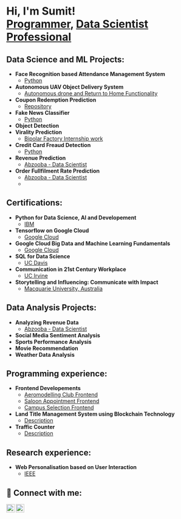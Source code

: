<h1>Hi, I'm Sumit! <br/><a href="https://github.com/SumitSakarkar08">Programmer</a>, <a href="https://github.com/SumitSakarkar08/">Data Scientist Professional</a></h1>

<h2> Data Science and ML Projects:</h2>

- <b>Face Recognition based Attendance Management System</b>
  - [Python](https://github.com/SumitSakarkar08/Attendance-Management-System)
- <b>Autonomous UAV Object Delivery System</b>
  - [Autonomous drone and Return to Home Functionality](https://www.linkedin.com/in/sumit-sakarkar/details/projects/) 
- <b>Coupon Redemption Prediction</b>
  - [Repository](https://github.com/SumitSakarkar08/Coupon-Redemption-Prediction)
- <b>Fake News Classifier</b>
  - [Python](https://github.com/SumitSakarkar08/Fake-News-Classifier)
- <b>Object Detection</b>
- <b>Virality Prediction</b>
  - [Bipolar Factory Internship work](https://github.com/SumitSakarkar08/Bipolar-Factory-Internship)
- <b>Credit Card Freaud Detection</b>
  - [Python](https://www.linkedin.com/in/sumit-sakarkar/)
- <b>Revenue Prediction</b>
  - [Abzooba - Data Scientist](https://www.linkedin.com/in/sumit-sakarkar/)
- <b>Order Fullfilment Rate Prediction</b>
  - [Abzooba - Data Scientist](https://www.linkedin.com/in/sumit-sakarkar/)
  -

<h2> Certifications:</h2>

- <b>Python for Data Science, AI and Developement</b>
  - [IBM](https://www.coursera.org/account/accomplishments/certificate/Z4W6YVLXW58R)
- <b>Tensorflow on Google Cloud</b>
  - [Google Cloud](https://www.coursera.org/account/accomplishments/certificate/AZBPYTYKALMD)
- <b>Google Cloud Big Data and Machine Learning Fundamentals</b>
  - [Google Cloud](https://www.coursera.org/account/accomplishments/certificate/69DDFFRJUSUL)
- <b>SQL for Data Science</b>
  - [UC Davis](https://www.coursera.org/account/accomplishments/certificate/4GAB4JN8LK2Z)
- <b>Communication in 21st Century Workplace</b>
  - [UC Irvine](https://www.coursera.org/account/accomplishments/certificate/EJS3TVG8QYQM)
- <b>Storytelling and Influencing: Communicate with Impact</b>
  - [Macquarie University, Australia](https://www.coursera.org/account/accomplishments/certificate/QPM925ZCFX4P)

  
<h2> Data Analysis Projects:</h2>

- <b>Analyzing Revenue Data</b>
  - [Abzooba - Data Scientist](https://www.linkedin.com/in/sumit-sakarkar/)
- <b>Social Media Sentiment Analysis</b>
- <b>Sports Performance Analysis</b>
- <b>Movie Recommendation</b>
- <b>Weather Data Analysis</b>



<h2> Programming experience:</h2>

- <b>Frontend Developements</b>
  - [Aeromodelling Club Frontend](https://github.com/SumitSakarkar08/Aeromodelling_Frontend)
  - [Saloon Appointment Frontend](https://github.com/SFA23SCM76S/Task-1/tree/master)
  - [Campus Selection Frontend](https://github.com/SumitSakarkar08/HTML-and-PHP-Web-Pages-for-A-student-Campus-Selection-process)
- <b>Land Title Management System using Blockchain Technology</b>
  - [Description]([https://www.linkedin.com/in/sumit-sakarkar](https://www.linkedin.com/in/sumit-sakarkar/details/projects/))
- <b>Traffic Counter</b>
  - [Description](https://www.linkedin.com/in/sumit-sakarkar/details/projects/)

<h2> Research experience:</h2>

- <b>Web Personalisation based on User Interaction</b>
  - [IEEE](https://ieeexplore.ieee.org/document/9388384)



<h2> 🤳 Connect with me:</h2>

[<img align="left" alt="sumit-sakarkar | LinkedIn" width="22px" src="https://cdn.jsdelivr.net/npm/simple-icons@v3/icons/linkedin.svg" />][linkedin]
[<img align="left" alt="potter_head_08 | Instagram" width="22px" src="https://cdn.jsdelivr.net/npm/simple-icons@v3/icons/instagram.svg" />][instagram]

[instagram]: https://www.instagram.com/potter_head_08/
[linkedin]: https://www.linkedin.com/in/sumit-sakarkar

<!--
**SumitSakarkar08/SumitSakarkar08** is a ✨ _special_ ✨ repository because its `README.md` (this file) appears on your GitHub profile.

Here are some ideas to get you started:

- 🔭 I’m currently working on ...
- 🌱 I’m currently learning ...
- 👯 I’m looking to collaborate on ...
- 🤔 I’m looking for help with ...
- 💬 Ask me about ...
- 📫 How to reach me: ...
- 😄 Pronouns: ...
- ⚡ Fun fact: ...
-->
